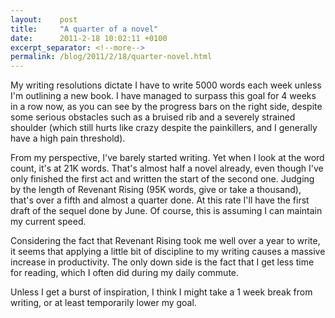 ```yaml
---
layout:    post
title:     "A quarter of a novel"
date:      2011-2-18 10:02:11 +0100
excerpt_separator: <!--more-->
permalink: /blog/2011/2/18/quarter-novel.html
---
```


My writing resolutions dictate I have to write 5000 words each week unless I'm outlining a new book. I have managed to surpass this goal for 4 weeks in a row now, as you can see by the progress bars on the right side, despite some serious obstacles such as a bruised rib and a severely strained shoulder (which still hurts like crazy despite the painkillers, and I generally have a high pain threshold).

<!--more-->
From my perspective, I've barely started writing. Yet when I look at the word count, it's at 21K words. That's almost half a novel already, even though I've only finished the first act and written the start of the second one. Judging by the length of Revenant Rising (95K words, give or take a thousand), that's over a fifth and almost a quarter done. At this rate I'll have the first draft of the sequel done by June. Of course, this is assuming I can maintain my current speed.

Considering the fact that Revenant Rising took me well over a year to write, it seems that applying a little bit of discipline to my writing causes a massive increase in productivity. The only down side is the fact that I get less time for reading, which I often did during my daily commute.

Unless I get a burst of inspiration, I think I might take a 1 week break from writing, or at least temporarily lower my goal.